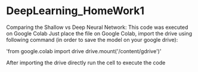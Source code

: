 # DeepLearning_HomeWork1
Comparing the Shallow vs Deep Neural Network:
This code was executed on Google Colab
Just place the file on Google Colab, import the drive using following command (in order to save the model on your google drive):

'from google.colab import drive
drive.mount('/content/gdrive')'

After importing the drive directly run the cell to execute the code
